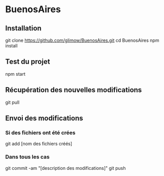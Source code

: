 # BuenosAires
## Installation
git clone https://github.com/glimow/BuenosAires.git
cd BuenosAires
npm install
## Test du projet
npm start
## Récupération des nouvelles modifications
git pull
## Envoi des modifications
### Si des fichiers ont été crées
git add [nom des fichiers créés]
### Dans tous les cas
git commit -am "[description des modifications]"
git push
